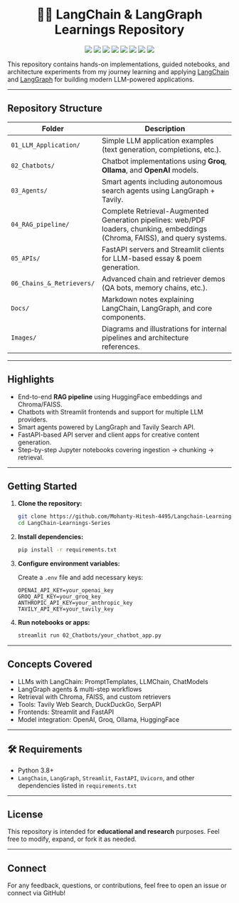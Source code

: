 ﻿<div align="center">
  <h1> 🦜🔗 LangChain & LangGraph Learnings Repository </h1>
  <img src="https://img.shields.io/badge/Python-3776AB?style=for-the-badge&logo=python&logoColor=white" />
  <img src="https://img.shields.io/badge/langchain-1C3C3C?style=for-the-badge&logo=langchain&logoColor=white" />
  <img src="https://img.shields.io/badge/langgraph-008B8B?style=for-the-badge&logo=langgraph&logoColor=white" />
  <img src="https://img.shields.io/badge/-HuggingFace-FDEE21?style=for-the-badge&logo=HuggingFace&logoColor=black" />
  <img src="https://img.shields.io/badge/Groq-412991?style=for-the-badge&logo=groq&logoColor=white" />
  <img src="https://img.shields.io/badge/OpenAI-F0F8FF?style=for-the-badge&logo=openai&logoColor=black" />
  <img src="https://img.shields.io/badge/FastAPI-009688?style=for-the-badge&logo=fastapi&logoColor=white" />
  <img src="https://img.shields.io/badge/Streamlit-%23FE4B4B.svg?style=for-the-badge&logo=streamlit&logoColor=white" />
</div>
  
This repository contains hands-on implementations, guided notebooks, and architecture experiments from my journey learning and applying [LangChain](https://www.langchain.com/) and [LangGraph](https://www.langchain.com/langgraph/) for building modern LLM-powered applications.

---

## Repository Structure

| Folder | Description |
|--------|-------------|
| `01_LLM_Application/` | Simple LLM application examples (text generation, completions, etc.). |
| `02_Chatbots/` | Chatbot implementations using **Groq**, **Ollama**, and **OpenAI** models. |
| `03_Agents/` | Smart agents including autonomous search agents using LangGraph + Tavily. |
| `04_RAG_pipeline/` | Complete Retrieval-Augmented Generation pipelines: web/PDF loaders, chunking, embeddings (Chroma, FAISS), and query systems. |
| `05_APIs/` | FastAPI servers and Streamlit clients for LLM-based essay & poem generation. |
| `06_Chains_&_Retrievers/` | Advanced chain and retriever demos (QA bots, memory chains, etc.). |
| `Docs/` | Markdown notes explaining LangChain, LangGraph, and core components. |
| `Images/` | Diagrams and illustrations for internal pipelines and architecture references. |

---

## Highlights

- End-to-end **RAG pipeline** using HuggingFace embeddings and Chroma/FAISS.
- Chatbots with Streamlit frontends and support for multiple LLM providers.
- Smart agents powered by LangGraph and Tavily Search API.
- FastAPI-based API server and client apps for creative content generation.
- Step-by-step Jupyter notebooks covering ingestion → chunking → retrieval.

---

## Getting Started

1. **Clone the repository:**
   ```bash
   git clone https://github.com/Mohanty-Hitesh-4495/Langchain-Learning-Series.git
   cd LangChain-Learnings-Series
   ```

2. **Install dependencies:**

   ```bash
   pip install -r requirements.txt
   ```

3. **Configure environment variables:**

   Create a `.env` file and add necessary keys:

   ```env
   OPENAI_API_KEY=your_openai_key
   GROQ_API_KEY=your_groq_key
   ANTHROPIC_API_KEY=your_anthropic_key
   TAVILY_API_KEY=your_tavily_key
   ```

4. **Run notebooks or apps:**

   ```bash
   streamlit run 02_Chatbots/your_chatbot_app.py
   ```

---

## Concepts Covered

* LLMs with LangChain: PromptTemplates, LLMChain, ChatModels
* LangGraph agents & multi-step workflows
* Retrieval with Chroma, FAISS, and custom retrievers
* Tools: Tavily Web Search, DuckDuckGo, SerpAPI
* Frontends: Streamlit and FastAPI
* Model integration: OpenAI, Groq, Ollama, HuggingFace

---

## 🛠 Requirements

* Python 3.8+
* `LangChain`, `LangGraph`, `Streamlit`, `FastAPI`, `Uvicorn`, and other dependencies listed in `requirements.txt`

---

## License

This repository is intended for **educational and research** purposes.
Feel free to modify, expand, or fork it as needed.

---

## Connect

For any feedback, questions, or contributions, feel free to open an issue or connect via GitHub!

